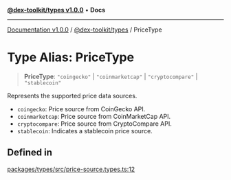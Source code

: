 [**@dex-toolkit/types v1.0.0**](../README.md) • **Docs**

***

[Documentation v1.0.0](../../../packages.md) / [@dex-toolkit/types](../README.md) / PriceType

# Type Alias: PriceType

> **PriceType**: `"coingecko"` \| `"coinmarketcap"` \| `"cryptocompare"` \| `"stablecoin"`

Represents the supported price data sources.
- `coingecko`: Price source from CoinGecko API.
- `coinmarketcap`: Price source from CoinMarketCap API.
- `cryptocompare`: Price source from CryptoCompare API.
- `stablecoin`: Indicates a stablecoin price source.

## Defined in

[packages/types/src/price-source.types.ts:12](https://github.com/niZmosis/dex-toolkit/blob/3d8b41b44787b30fbea5de3ab4737662ffb61bc8/packages/types/src/price-source.types.ts#L12)
